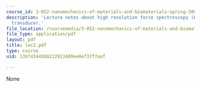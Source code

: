 ```yaml
---
course_id: 3-052-nanomechanics-of-materials-and-biomaterials-spring-2007
description: 'Lecture notes about high resolution force spectroscopy (HRFS): the force
  transducer.'
file_location: /coursemedia/3-052-nanomechanics-of-materials-and-biomaterials-spring-2007/13bf43445b0222923489ee0ef37f7aaf_lec2.pdf
file_type: application/pdf
layout: pdf
title: lec2.pdf
type: course
uid: 13bf43445b0222923489ee0ef37f7aaf

---
```

None